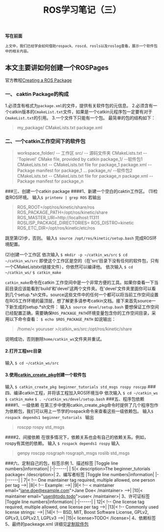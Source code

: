 ﻿---
layout: post
title: ROS学习笔记（三）
key: 20171228
tags: 学习 ROS  新手 创建一个ROSPackage
---
**写在前面**

    上文中，我们已经学会如何借助rospack、roscd、rosls以及roslog查看，展示一个软件包中的相关内容。
本文主要讲如何创建一个ROSPages
--------
官方教程[Creating a ROS Package][1]
### 一、 caktin Package的构成
 1.必须含有格式为`package.xml`的文件，提供有关软件包的元信息。
 2.必须含有一个catkin版本的`CmakeList.txt`文件，如果是一个catkin元程序包一定要有对于`CmakeList.txt`的引用。
3.一个文件下只能有一个包。
最简单的包的结构如下：
>my_package/
  CMakeLists.txt
  package.xml
  
###  二、一个catkin工作空间下的软件包
  >workspace_folder/        -- 工作区
  src/                     -- 源码文件夹
    CMakeLists.txt       -- 'Toplevel' CMake file, provided by catkin
    package_1/           --软件包1
      CMakeLists.txt     -- CMakeLists.txt file for package_1
      package.xml        -- Package manifest for package_1
    ...
    package_n/ --软件包2
      CMakeLists.txt     -- CMakeLists.txt file for package_n
      package.xml        -- Package manifest for package_n
      
###三、创建一个catkin package
####1、新建一个空白的caktin工作区。
(1)检查ROS环境。
输入`$ printenv | grep ROS`
若输出
>ROS_ROOT=/opt/ros/kinetic/share/ros
ROS_PACKAGE_PATH=/opt/ros/kinetic/share
ROS_MASTER_URI=http://localhost:11311
ROSLISP_PACKAGE_DIRECTORIES=
ROS_DISTRO=kinetic
ROS_ETC_DIR=/opt/ros/kinetic/etc/ros

跳至第(2)步，否则。
输入`$ source /opt/ros/kinetic/setup.bash`
完成ROS环境配置。

(2)创建一个工作区
依次输入
`$ mkdir -p ~/catkin_ws/src`
`$ cd ~/catkin_ws/src`
即使这个工作区是空的（在'src‘目录下没有任何的软件包，只有一个CMakeListstxt链接文件），你依然可以编译他。
依次输入
`$ cd ~/catkin_ws/`
`$ catkin_make`

 `catkin_make`命令在catkin 工作空间中是一个非常方便的工具。如果你查看一下当前目录应该能看到'build'和'devel'这两个文件夹。在'devel'文件夹里面你可以看到几个setup.*sh文件。source这些文件中的任何一个都可以将当前工作空间设置在ROS工作环境的最顶层，想了解更多请参考catkin文档。接下来首先source一下新生成的setup.*sh文件：
 输入`$ source devel/setup.bash`
 要想保证工作空间已经配置正确，需要确保`ROS_PACKAGE_PATH`环境变量包含你的工作空间目录，采用以下命令查看：
 `$ echo $ROS_PACKAGE_PATH`
 如说输出：
 >/home/< youruser >/catkin_ws/src:/opt/ros/kinetic/share
 
 说明成功，否则删除`home/catkin_ws`文件夹并重试。
#### 2.打开工程src目录
输入
`$ cd ~/catkin_ws/src`
#### 3.使用[catkin_create_pkg][2]创建一个软件包
输入
`$ catkin_create_pkg beginner_tutorials std_msgs rospy roscpp`
###四、编译catkin工程，并将该工程加入ROS环境当中
依次输入
`$ cd ~/catkin_ws`
`$ catkin_make`
`$ . ~/catkin_ws/devel/setup.bash`
###五、程序包依赖
####1、一级依赖
在第三步中使用catkin_create_pkg命令时提供了几个程序包作为依赖包，我们可以用上一节学的rospack命令来查看这些一级依赖包。
输入`$ rospack depends1 beginner_tutorials `
输出
>roscpp
rospy
std_msgs

####2、间接依赖
在很多情况下，依赖关系也会有自己的依赖关系。例如，rospy有其他的依赖。
输入
`$ rospack depends1 rospy`
输入
>genpy
roscpp
rosgraph
rosgraph_msgs
roslib
std_msgs


###六、定制自己的包，标签示例
1、描述标签
|Toggle line numbers|information|
|-|------|
| 5|< description>The beginner_tutorials package< /description>|
2、编写者标签
|Toggle line numbers|information|
|-|------|
| 7|< !-- One maintainer tag required, multiple allowed, one person per tag -->|
|8|< !-- Example:  -->|
|9|< !-- < maintainer email="jane.doe@example.com">Jane Doe< /maintainer> -->|
|10|< maintainer email="user@todo.todo">user< /maintainer>|
3、许可证标签
|Toggle line numbers|information|
|-|------|
| 12|< !-- One license tag required, multiple allowed, one license per tag -->|
|13|< !-- Commonly used license strings: -->|
|14|< !--   BSD, MIT, Boost Software License, GPLv2, GPLv3, LGPLv2.1, LGPLv3 -->|
|15|< license>TODO< /license>|
4、依赖标签
5、最终的packeage.xml
详细见[定制软件包][3]


  [1]: http://wiki.ros.org/ROS/Tutorials/CreatingPackage#ROS.2BAC8-Tutorials.2BAC8-catkin.2BAC8-CreatingPackage.CA-30d7f8b2d6d329b74df4869bade8fdfa316bb17c_7
  [2]: https://github.com/ros-infrastructure/catkin_pkg
  [3]: http://wiki.ros.org/ROS/Tutorials/CreatingPackage#ROS.2BAC8-Tutorials.2BAC8-catkin.2BAC8-CreatingPackage.CA-30d7f8b2d6d329b74df4869bade8fdfa316bb17c_7